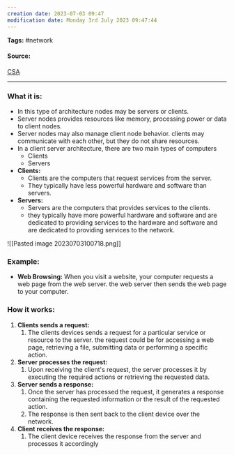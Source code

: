 ```yaml
---
creation date: 2023-07-03 09:47
modification date: Monday 3rd July 2023 09:47:44
---
```


**Tags:** #network 

#### Source:
[CSA](https://aws.amazon.com/what-is/computer-networking/)

--------------------------------------

### What it is:

* In this type of architecture nodes may be servers or clients.
* Server nodes provides resources like memory, processing power or data to client nodes.
* Server nodes may also manage client node behavior. clients may communicate with each other, but they do not share resources.
* In a client server architecture, there are two main types of computers
	* Clients
	* Servers
* **Clients:**
	* Clients are the computers that request services from the server.
	* They typically have less powerful hardware and software than servers.
* **Servers:**
	* Servers are the computers that provides services to the clients. 
	* they typically have more powerful hardware and software and are dedicated to providing services to the hardware and software and are dedicated to providing services to the network.

![[Pasted image 20230703100718.png]]


### Example:

* **Web Browsing:** When you visit a website, your computer requests a web page from the web server. the web server then sends the web page to your computer.

### How it works:

1. **Clients sends a request:**
	1. The clients devices sends a request for a particular service or resource to the server. the request could be for accessing a web page, retrieving a file, submitting data or performing a specific action.
2. **Server processes the request:**
	1. Upon receiving the client's request, the server processes it by executing the required actions or retrieving the requested data.
3. **Server sends a response:**
	1. Once the server has processed the request, it generates a response containing the requested information or the result of the requested action.
	2. The response is then sent back to the client device over the network.
4. **Client receives the response:**
	1. The client device receives the response from the server and processes it accordingly
